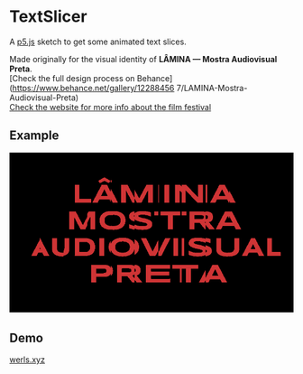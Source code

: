 # TextSlicer

A [p5.js](https://p5js.org/) sketch to get some animated text slices.  

Made originally for the visual identity of **LÂMINA — Mostra Audiovisual Preta**.  
[Check the full design process on Behance](https://www.behance.net/gallery/12288456
7/LAMINA-Mostra-Audiovisual-Preta)  
[Check the website for more info about the film festival](http://www.mostralamina.com.br)  

## Example  

![LÂMINA — Mostra Audiovisual Preta](./examples/lm-ani-800.gif "LÂMINA — Mostra Audiovisual Preta")

## Demo  

[werls.xyz](http://werls.xyz/demos/text-slicer)  
<!-- [OpenProcessing](https://openprocessing.org/sketch/1217904) -->

